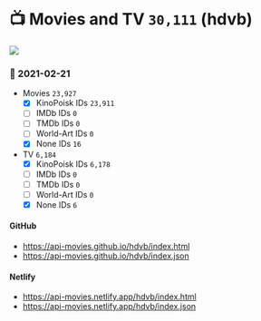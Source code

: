 # :tv: Movies and TV `30,111` (hdvb)

<a href="https://API-Movies.github.io"><img src="https://API-Movies.github.io/banner.png?cache"></a>
 ### :date: 2021-02-21
- Movies `23,927`
  - [x] KinoPoisk IDs `23,911`
  - [ ] IMDb IDs `0`
  - [ ] TMDb IDs `0`
  - [ ] World-Art IDs `0`
  - [x] None IDs `16`
- TV `6,184`
  - [x] KinoPoisk IDs `6,178`
  - [ ] IMDb IDs `0`
  - [ ] TMDb IDs `0`
  - [ ] World-Art IDs `0`
  - [x] None IDs `6`
#### GitHub
- <a href='https://api-movies.github.io/hdvb/index.html' target='_blank'>https://api-movies.github.io/hdvb/index.html</a>
- <a href='https://api-movies.github.io/hdvb/index.json' target='_blank'>https://api-movies.github.io/hdvb/index.json</a>
#### Netlify
- <a href='https://api-movies.netlify.app/hdvb/index.html' target='_blank'>https://api-movies.netlify.app/hdvb/index.html</a>
- <a href='https://api-movies.netlify.app/hdvb/index.json' target='_blank'>https://api-movies.netlify.app/hdvb/index.json</a>
